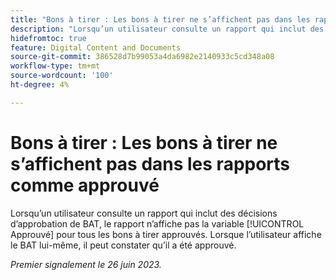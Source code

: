 ```yaml
---
title: "Bons à tirer : Les bons à tirer ne s’affichent pas dans les rapports comme approuvés."
description: "Lorsqu’un utilisateur consulte un rapport qui inclut des décisions d’approbation de BAT, le rapport n’affiche pas la décision Approuvé pour tous les bons à tirer approuvés. Lorsque l’utilisateur consulte le BAT lui-même, il peut constater qu’il a été approuvé."
hidefromtoc: true
feature: Digital Content and Documents
source-git-commit: 386528d7b99053a4da6982e2140933c5cd348a08
workflow-type: tm+mt
source-wordcount: '100'
ht-degree: 4%

---
```



# Bons à tirer : Les bons à tirer ne s’affichent pas dans les rapports comme approuvé

Lorsqu’un utilisateur consulte un rapport qui inclut des décisions d’approbation de BAT, le rapport n’affiche pas la variable [!UICONTROL Approuvé] pour tous les bons à tirer approuvés. Lorsque l’utilisateur affiche le BAT lui-même, il peut constater qu’il a été approuvé.

_Premier signalement le 26 juin 2023._
